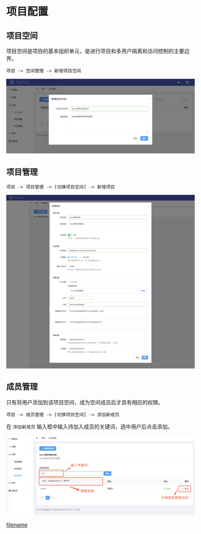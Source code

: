 # 项目配置

## 项目空间

项目空间是项目的基本组织单元，是进行项目和多用户隔离和访问控制的主要边界。

    项目 -> 空间管理 -> 新增项目空间

<img class="app-img-eg" src="assets/img/syncd-space-add.png" />

## 项目管理

    项目 -> 项目管理 -> [切换项目空间] -> 新增项目

<img class="app-img-eg" src="assets/img/syncd-project-add.png" />

## 成员管理

只有将用户添加到该项目空间，成为空间成员后才具有相应的权限。

    项目 -> 成员管理 -> [切换项目空间] -> 添加新成员

在 `添加新成员` 输入框中输入待加入成员的关键词，选中用户后点击添加。

<img class="app-img-eg" src="assets/img/syncd-member-add.png" />

[filename](include/footer.md ':include')